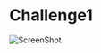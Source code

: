 ﻿# Challenge1





![ScreenShot](https://user-images.githubusercontent.com/114896166/201012937-4ec6005d-5b2a-489b-b62d-79eaa84b2c55.png)
